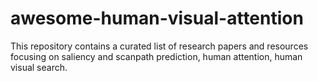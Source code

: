 # awesome-human-visual-attention
This repository contains a curated list of research papers and resources focusing on saliency and scanpath prediction, human attention, human visual search.
